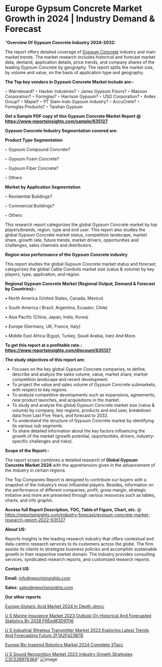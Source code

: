 # Europe Gypsum Concrete Market Growth in 2024 | Industry Demand & Forecast

 "<strong>Overview Of Gypsum Concrete Industry 2024-2032:</strong>

The report offers detailed coverage of <a href=https://www.reportsinsights.com/sample/635127>Gypsum Concrete</a> industry and main market trends. The market research includes historical and forecast market data, demand, application details, price trends, and company shares of the leading Gypsum Concrete by geography. The report splits the market size, by volume and value, on the basis of application type and geography.

<strong>The Top key vendors in Gypsum Concrete Market include are:- </strong>

‣ Warmboard?
‣ Hacker Industries?
‣ Janes Gypsum Floors?
‣ Maxxon Corporation?
‣ Formglas?
‣ Harrison Gypsum?
‣ USG Corporation?
‣ Ardex Group?
‣ Mapei?
‣ PT Siam-Indo Gypsum Industry?
‣ AccuCrete?
‣ Formglas Products?
‣ Taishan Gypsum

<strong>Get a Sample PDF copy of this Gypsum Concrete Market Report </strong><strong>@ <a href=https://www.reportsinsights.com/sample/635127 style=color:#0000ff;>https://www.reportsinsights.com/sample/635127</a> </strong>

<strong>Gypsum Concrete Industry Segmentation covered are:</strong>

<strong>Product Type Segmentation</strong>

‣    Gypsum Compound Concrete?

‣ Gypsum Foam Concrete?

‣ Gypsum Fiber Concrete?

‣ Others

<strong>Market by Application Segmentation</strong>

‣   Residential Buildings?

‣ Commercial Buildings?

‣ Others

This research report categorizes the global Gypsum Concrete market by top players/brands, region, type and end user. This report also studies the global Gypsum Concrete market status, competition landscape, market share, growth rate, future trends, market drivers, opportunities and challenges, sales channels and distributors.

<strong>Region wise performance of the Gypsum Concrete industry</strong><strong> </strong>

This report studies the global Gypsum Concrete market status and forecast, categorizes the global Cable Conduits market size (value &amp; volume) by key players, type, application, and region. 

<strong>Regional Gypsum Concrete Market (Regional Output, Demand &amp; Forecast by Countries):-</strong>

• North America (United States, Canada, Mexico)

• South America ( Brazil, Argentina, Ecuador, Chile)

• Asia Pacific (China, Japan, India, Korea)

• Europe (Germany, UK, France, Italy)

• Middle East Africa (Egypt, Turkey, Saudi Arabia, Iran) And More.

<strong>To get this report at a profitable rate.: <a href=https://www.reportsinsights.com/discount/635127 style=color:#0000ff;>https://www.reportsinsights.com/discount/635127</a></strong>

<strong>The study objectives of this report are:</strong>
<ul>
  <li>Focuses on the key global Gypsum Concrete companies, to define, describe and analyze the sales volume, value, market share, market competition landscape and recent development.</li>
  <li>To project the value and sales volume of Gypsum Concrete submarkets, with respect to key regions.</li>
  <li>To analyze competitive developments such as expansions, agreements, new product launches, and acquisitions in the market.</li>
  <li>To study and analyze the global Gypsum Concrete market size (value &amp; volume) by company, key regions, products and end user, breakdown data from Last Five Years, and forecast to 2032.</li>
  <li>To understand the structure of Gypsum Concrete market by identifying its various sub segments.</li>
  <li>To share detailed information about the key factors influencing the growth of the market (growth potential, opportunities, drivers, industry-specific challenges and risks).</li>
</ul>
<strong>Scope of the Report:-</strong><strong> </strong>

The report scope combines a detailed research of <strong>Global Gypsum Concrete Market 2024 </strong>with the apprehension given in the advancement of the industry in certain regions.

The Top Companies Report is designed to contribute our buyers with a snapshot of the industry’s most influential players. Besides, information on the performance of different companies, profit, gross margin, strategic initiative and more are presented through various resources such as tables, charts, and info graphic.

<strong>Access full Report Description, TOC, Table of Figure, Chart, etc. </strong>@   <a href=https://reportsinsights.com/industry-forecast/gypsum-concrete-market-research-report-2022-635127 style=color:#0000ff;>https://reportsinsights.com/industry-forecast/gypsum-concrete-market-research-report-2022-635127</a>

<strong>About US:</strong>

Reports Insights is the leading research industry that offers contextual and data-centric research services to its customers across the globe. The firm assists its clients to strategize business policies and accomplish sustainable growth in their respective market domain. The industry provides consulting services, syndicated research reports, and customized research reports.

<strong>Contact US:</strong>

<p class=""""><b>Email:</b> <a href=mailto:info@reportsinsights.com>info@reportsinsights.com</a></p>
<p class=""""><b>Sales:</b> <a href=mailto:sales@reportsinsights.com>sales@reportsinsights.com</a></p>

<strong>Our other reports</strong>

<a href=https://www.linkedin.com/pulse/europe-glutaric-acid-market-2024-in-depth-jencc/>Europe Glutaric Acid Market 2024 In Depth Jencc</a>

<a href=https://medium.com/@aryawankhede943/u-s-marine-insurance-market-2023-outlook-on-historical-and-forecasted-statistics-by-2028-f6eed83d9706>U S Marine Insurance Market 2023 Outlook On Historical And Forecasted Statistics By 2028 F6Eed83D9706</a>

<a href=https://medium.com/@khalunansh/u-s-industrial-wireless-transmitter-market-2023-exploring-latest-trends-and-forecasting-future-2f1a2fd23b7b>U S Industrial Wireless Transmitter Market 2023 Exploring Latest Trends And Forecasting Future 2F1A2Fd23B7B</a>

<a href=https://www.linkedin.com/pulse/europe-bio-inspired-robotics-market-2024-complete-3tacc/>Europe Bio Inspired Robotics Market 2024 Complete 3Tacc</a>

<a href=https://medium.com/@aryawankhede943/u-s-sound-recognition-market-2023-industry-growth-strategies-c3c52b97636a>U S Sound Recognition Market 2023 Industry Growth Strategies C3C52B97636A</a>"
![image](https://github.com/daminid12/RImarketresearch/assets/158430485/2b01c6b2-af93-4080-bb33-a696d0b8985e)
